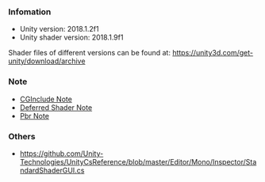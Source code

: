 ### Infomation
* Unity version: 2018.1.2f1
* Unity shader version: 2018.1.9f1

Shader files of different versions can be found at: https://unity3d.com/get-unity/download/archive

### Note
* [CGInclude Note](CGIncludeNote.md)
* [Deferred Shader Note](DeferredShaderNote.md)
* [Pbr Note](PbrNote.md)

### Others
* https://github.com/Unity-Technologies/UnityCsReference/blob/master/Editor/Mono/Inspector/StandardShaderGUI.cs